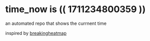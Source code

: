 # time_now is (( 1711234800359 ))

an automated repo that shows the currnent time

inspired by [breakingheatmap](https://github.com/breakingheatmap/breakingheatmap)